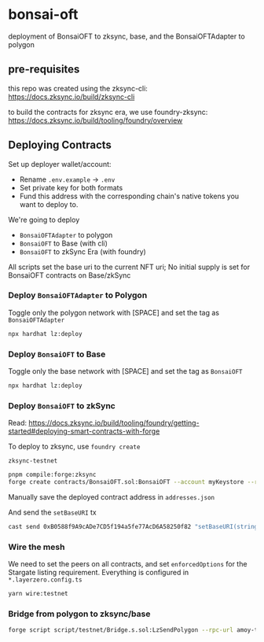 # bonsai-oft
deployment of BonsaiOFT to zksync, base, and the BonsaiOFTAdapter to polygon

## pre-requisites
this repo was created using the zksync-cli: https://docs.zksync.io/build/zksync-cli

to build the contracts for zksync era, we use foundry-zksync: https://docs.zksync.io/build/tooling/foundry/overview

## Deploying Contracts

Set up deployer wallet/account:

- Rename `.env.example` -> `.env`
- Set private key for both formats
- Fund this address with the corresponding chain's native tokens you want to deploy to.

We're going to deploy
- `BonsaiOFTAdapter` to polygon
- `BonsaiOFT` to Base (with cli)
- `BonsaiOFT` to zkSync Era (with foundry)

All scripts set the base uri to the current NFT uri; No initial supply is set for BonsaiOFT contracts on Base/zkSync

### Deploy `BonsaiOFTAdapter` to Polygon
Toggle only the polygon network with [SPACE] and set the tag as `BonsaiOFTAdapter`
```bash
npx hardhat lz:deploy
```

### Deploy `BonsaiOFT` to Base
Toggle only the base network with [SPACE] and set the tag as `BonsaiOFT`
```bash
npx hardhat lz:deploy
```

### Deploy `BonsaiOFT` to zkSync
Read: https://docs.zksync.io/build/tooling/foundry/getting-started#deploying-smart-contracts-with-forge

To deploy to zksync, use `foundry create`

`zksync-testnet`
```bash
pnpm compile:forge:zksync
forge create contracts/BonsaiOFT.sol:BonsaiOFT --account myKeystore --rpc-url zksync-sepolia --chain 300 --zksync --constructor-args 100000 "0xe2Ef622A13e71D9Dd2BBd12cd4b27e1516FA8a09" "0x21af1185734d213d45c6236146fb81e2b0e8b821"
```

Manually save the deployed contract address in `addresses.json`

And send the `setBaseURI` tx
```bash
cast send 0xB0588f9A9cADe7CD5f194a5fe77AcD6A58250f82 "setBaseURI(string)" "ipfs://bafybeiba7hsqirohcgqibxokpml7eoh65z7fagah7ed7ggejud265ro2ky/" --account myKeystore --rpc-url zksync-sepolia --chain 300
```

### Wire the mesh
We need to set the peers on all contracts, and set `enforcedOptions` for the Stargate listing requirement. Everything is configured in `*.layerzero.config.ts`
```bash
yarn wire:testnet
```

### Bridge from polygon to zksync/base
```bash
forge script script/testnet/Bridge.s.sol:LzSendPolygon --rpc-url amoy-testnet -vvvv
```